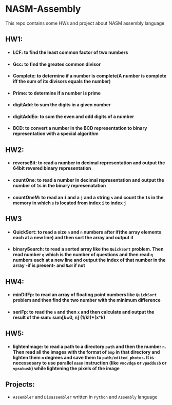 # NASM-Assembly
This repo contains some HWs and project about NASM assembly language
## HW1:
-   #### LCF: to find the least common factor of two numbers
-   #### Gcc: to find the greates common divisor
-   #### Complete: to determine if a number is complete(A number is complete iff the sum of its divisors equals the number)
-   #### Prime: to determine if a number is prime
-   #### digitAdd: to sum the digits in a given number
-   #### digitAddEo: to sum the even and odd digits of a number
-   #### BCD: to convert a number in the BCD representation to binary representation with a special algorithm
## HW2:
-   #### reverseBit: to read a number in decimal representation and output the 64bit revered binary representation
-   #### countOne: to read a number in decimal representation and output the number of `1`s in the binary represenatation
-   #### countOneM: to read an `i` and a `j` and a string `s` and count the `1`s in the memory in which `s` is located from index `i` to index `j`
## HW3
-   #### QuickSort: to read a size `n` and `n` numbers after if(the array elements each at a new line) and then sort the array and output it
-   #### binarySearch: to read a sorted array like the `QuickSort` problem. Then read number `q` which is the number of questions and then read `q` numbers each at a new line and output the index of that number in the array -if is present- and `NaN` if not
## HW4:
-   #### minDifFp: to read an array of floating point numbers like `QuickSort` problem and then find the two number with the minimum difference
-   #### seriFp: to read the `n` and then `x` and then calculate and output the result of the sum: sum\[k=0, n\] (1/k!)*(x^k)
## HW5:
-   #### lightenImage: to read a path to a directory `path` and then the number `n`. Then read all the images with the format of `bmp` in that directory and lighten them `n` degrees and save them to `path/edited_photos`. It is necessesary to use parallel `nasm` instruction (like `vmovdqa` or `vpaddusb` or `vpsubusb`) while lightening the pixels of the image
## Projects:
-   `Assembler` and `Disassembler` written in `Python` and `Assembly` language
